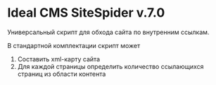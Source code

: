 # Ideal CMS SiteSpider v.7.0

Универсальный скрипт для обхода сайта по внутренним ссылкам. 

В стандартной комплектации скрипт может 

1. Составить xml-карту сайта
2. Для каждой страницы определить количество ссылающихся страниц из области контента